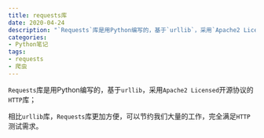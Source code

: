 ```yaml
---
title: requests库
date: 2020-04-24
description: "`Requests`库是用Python编写的，基于`urllib`，采用`Apache2 Licensed`开源协议的`HTTP`库"
categories:
- Python笔记
tags:
- requests
- 爬虫
---
```


`Requests`库是用Python编写的，基于`urllib`，采用`Apache2 Licensed`开源协议的`HTTP`库；

相比`urllib`库，`Requests`库更加方便，可以节约我们大量的工作，完全满足`HTTP`测试需求。
